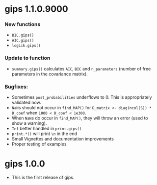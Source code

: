 # gips 1.1.0.9000

### New functions

* `BIC.gips()`
* `AIC.gips()`
* `logLik.gips()`

### Update to function

* `summary.gips()` calculates `AIC`, `BIC` and `n_parameters` (number of free parameters in the covariance matrix).

### Bugfixes:

* Sometimes `post_probabilities` underflows to 0. This is appropriately validated now.
* `NaN`s should not occur in `find_MAP()` for `D_matrix <- diag(ncol(S)) * D_coef` when `1000 < D_coef < 1e300`.
* When `NaN`s do occur in `find_MAP()`, they will throw an error (used to show a warning).
* `Inf` better handled in `print.gips()`
* `print.*()` will print `\n` in the end
* Small Vignettes and documentation improvements
* Proper testing of examples


# gips 1.0.0

* This is the first release of gips.
